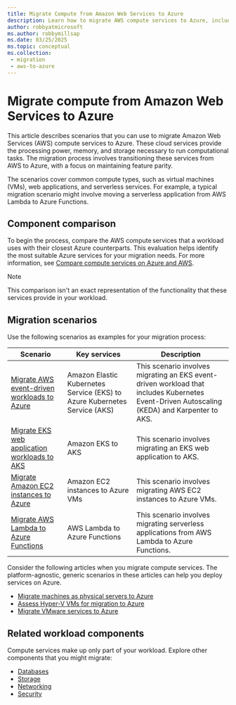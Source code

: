 ```yaml
---
title: Migrate Compute from Amazon Web Services to Azure
description: Learn how to migrate AWS compute services to Azure, including maintaining feature parity and exploring scenarios like VMs, web apps, and serverless functions.
author: robbyatmicrosoft
ms.author: robbymillsap
ms.date: 03/25/2025
ms.topic: conceptual
ms.collection:
 - migration
 - aws-to-azure
---
```


# Migrate compute from Amazon Web Services to Azure

This article describes scenarios that you can use to migrate Amazon Web Services (AWS) compute services to Azure. These cloud services provide the processing power, memory, and storage necessary to run computational tasks. The migration process involves transitioning these services from AWS to Azure, with a focus on maintaining feature parity.

The scenarios cover common compute types, such as virtual machines (VMs), web applications, and serverless services. For example, a typical migration scenario might involve moving a serverless application from AWS Lambda to Azure Functions.

## Component comparison

To begin the process, compare the AWS compute services that a workload uses with their closest Azure counterparts. This evaluation helps identify the most suitable Azure services for your migration needs. For more information, see [Compare compute services on Azure and AWS](/azure/architecture/aws-professional/compute).

> [!NOTE]
> This comparison isn't an exact representation of the functionality that these services provide in your workload.

## Migration scenarios

Use the following scenarios as examples for your migration process:

| Scenario | Key services | Description |
|----------|--------------|-------------|
| [Migrate AWS event-driven workloads to Azure](/azure/aks/eks-edw-overview) | Amazon Elastic Kubernetes Service (EKS) to Azure Kubernetes Service (AKS) | This scenario involves migrating an EKS event-driven workload that includes Kubernetes Event-Driven Autoscaling (KEDA) and Karpenter to AKS. |
| [Migrate EKS web application workloads to AKS](/azure/aks/eks-web-overview) | Amazon EKS to AKS | This scenario involves migrating an EKS web application to AKS. |
| [Migrate Amazon EC2 instances to Azure](/azure/migrate/tutorial-migrate-aws-virtual-machines) | Amazon EC2 instances to Azure VMs | This scenario involves migrating AWS EC2 instances to Azure VMs. |
| [Migrate AWS Lambda to Azure Functions](/azure/azure-functions/migration/lambda-functions-migration-overview) | AWS Lambda to Azure Functions | This scenario involves migrating serverless applications from AWS Lambda to Azure Functions. |

Consider the following articles when you migrate compute services. The platform-agnostic, generic scenarios in these articles can help you deploy services on Azure.

- [Migrate machines as physical servers to Azure](/azure/migrate/tutorial-migrate-physical-virtual-machines)
- [Assess Hyper-V VMs for migration to Azure](/azure/migrate/tutorial-assess-hyper-v)
- [Migrate VMware services to Azure](/azure/migrate/vmware/migrate-support-matrix-vmware)

## Related workload components

Compute services make up only part of your workload. Explore other components that you might migrate:

- [Databases](migrate-databases-from-aws.md)
- [Storage](migrate-storage-from-aws.md)
- [Networking](migrate-networking-from-aws.md)
- [Security](migrate-security-from-aws.md)